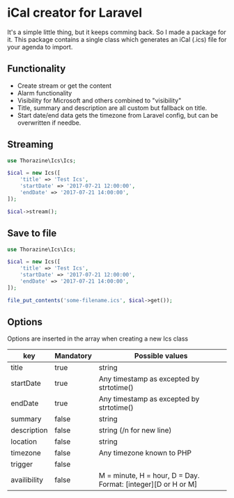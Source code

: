 # iCal creator for Laravel
It's a simple little thing, but it keeps comming back. So I made a package for it.
This package contains a single class which generates an iCal (.ics) file for your 
agenda to import. 

## Functionality
- Create stream or get the content
- Alarm functionality
- Visibility for Microsoft and others combined to "visibility"
- Title, summary and description are all custom but fallback on title.
- Start date/end data gets the timezone from Laravel config, but can be overwritten if needbe.

## Streaming

```php
use Thorazine\Ics\Ics;

$ical = new Ics([
	'title' => 'Test Ics', 
	'startDate' => '2017-07-21 12:00:00', 
	'endDate' => '2017-07-21 14:00:00',
]);

$ical->stream();
```


## Save to file

```php
use Thorazine\Ics\Ics;

$ical = new Ics([
	'title' => 'Test Ics', 
	'startDate' => '2017-07-21 12:00:00', 
	'endDate' => '2017-07-21 14:00:00',
]);

file_put_contents('some-filename.ics', $ical->get());
``` 


## Options
Options are inserted in the array when creating a new Ics class

| key | Mandatory | Possible values |
| --- | --- | --- |
| title | true | string |
| startDate | true | Any timestamp as excepted by strtotime() |
| endDate | true | Any timestamp as excepted by strtotime() |
| summary | false | string |
| description | false | string (/n for new line) |
| location | false | string |
| timezone | false | Any timezone known to PHP |
| trigger | false |  |
| availibility | false | M = minute, H = hour, D = Day. Format: [integer][D or H or M] |